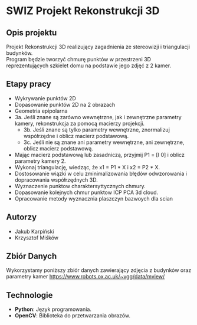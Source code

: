 # SWIZ Projekt Rekonstrukcji 3D

## Opis projektu

Projekt Rekonstrukcji 3D realizujący zagadnienia ze stereowizji i triangulacji budynków.  
Program będzie tworzyć chmurę punktów w przestrzeni 3D reprezentujących szkielet domu na podstawie jego zdjęć z 2 kamer.

## Etapy pracy
- Wykrywanie punktów 2D
- Dopasowanie punktów 2D na 2 obrazach
- Geometria epipolarna
- 3a. Jeśli znane są zarówno wewnętrzne, jak i zewnętrzne parametry kamery, rekonstrukcja za pomocą macierzy projekcji.
  - 3b. Jeśli znane są tylko parametry wewnętrzne, znormalizuj współrzędne i oblicz macierz podstawową.
  - 3c. Jeśli nie są znane ani parametry wewnętrzne, ani zewnętrzne, oblicz macierz podstawową.
- Mając macierz podstawową lub zasadniczą, przyjmij P1 = [I 0] i oblicz parametry kamery 2.
- Wykonaj triangulację, wiedząc, że x1 = P1 * X i x2 = P2 * X.
- Dostosowanie wiązki w celu zminimalizowania błędów odwzorowania i dopracowania współrzędnych 3D.
- Wyznaczenie punktow charaktersyttycznych chmury.
- Dopasowanie kolejnych chmur punktow ICP PCA 3d cloud. 
- Opracowanie metody wyznacznia plaszczyn bazwoych dla scian

## Autorzy
- Jakub Karpiński 
- Krzysztof Miśków 

## Zbiór Danych
Wykorzystamy poniższy zbiór danych zawierający zdjęcia z budynków oraz parametry kamer
https://www.robots.ox.ac.uk/~vgg/data/mview/

## Technologie

- **Python**: Język programowania.
- **OpenCV**: Biblioteka do przetwarzania obrazów.
